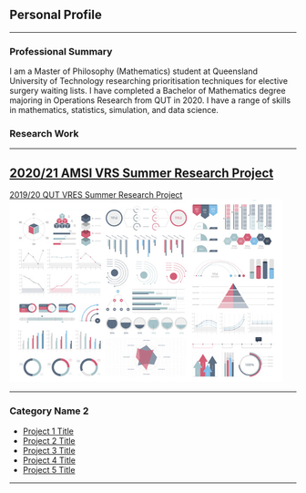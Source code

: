 ## Personal Profile

---


### Professional Summary
I am a Master of Philosophy (Mathematics) student at Queensland University of Technology researching prioritisation techniques for elective surgery waiting lists. I have completed a Bachelor of Mathematics degree majoring in Operations Research from QUT in 2020. I have a range of skills in mathematics, statistics, simulation, and data science.


### Research Work 

---
[2020/21 AMSI VRS Summer Research Project](/AMSI)
---

[2019/20 QUT VRES Summer Research Project](/QUT_VRES)
<img src="images/dummy_thumbnail.jpg?raw=true"/>

---

### Category Name 2

- [Project 1 Title](http://example.com/)
- [Project 2 Title](http://example.com/)
- [Project 3 Title](http://example.com/)
- [Project 4 Title](http://example.com/)
- [Project 5 Title](http://example.com/)

---




